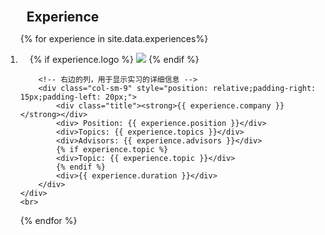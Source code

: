 
<div class="publications">
<ol class="bibliography">

<h2 style="margin:0 10px 0;">Experience</h2>

{% for experience in site.data.experiences%}
<li>
    <div class="pub-row">
        <!-- 左边的列，用于显示公司图标 -->
        <div class="col-sm-3" style="position: relative;padding-right: 15px;padding-left: 15px;">
            {% if experience.logo %} 
            <img src="{{ experience.logo }}" class="teaserexperience img-fluid z-depth-1" style="width=100;height=40%;">
            {% endif %}
        </div>

        <!-- 右边的列，用于显示实习的详细信息 -->
        <div class="col-sm-9" style="position: relative;padding-right: 15px;padding-left: 20px;">
            <div class="title"><strong>{{ experience.company }}</strong></div>
            <div> Position: {{ experience.position }}</div>
            <div>Topics: {{ experience.topics }}</div>
            <div>Advisors: {{ experience.advisors }}</div>
            {% if experience.topic %}
            <div>Topic: {{ experience.topic }}</div>
            {% endif %}
            <div>{{ experience.duration }}</div>
        </div>
    </div>
    <br>
</li>
{% endfor %}


</ol>
</div>